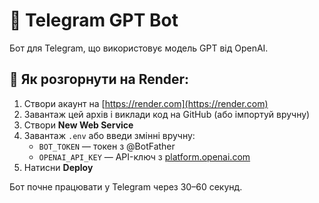 # 🤖 Telegram GPT Bot

Бот для Telegram, що використовує модель GPT від OpenAI.

## 🔧 Як розгорнути на Render:

1. Створи акаунт на [https://render.com](https://render.com)
2. Завантаж цей архів і виклади код на GitHub (або імпортуй вручну)
3. Створи **New Web Service**
4. Завантаж `.env` або введи змінні вручну:
   - `BOT_TOKEN` — токен з @BotFather
   - `OPENAI_API_KEY` — API-ключ з [platform.openai.com](https://platform.openai.com/account/api-keys)
5. Натисни **Deploy**

Бот почне працювати у Telegram через 30–60 секунд.